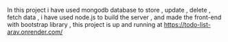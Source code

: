 In this project i have used mongodb database to store , update , delete , fetch data , i have used node.js to build the server , and made the front-end with bootstrap library , this project is up and running at https://todo-list-arav.onrender.com/ 
